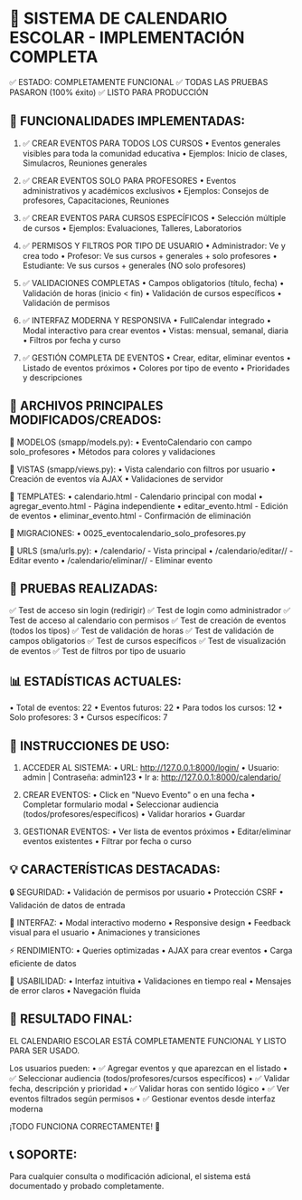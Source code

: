 📅 SISTEMA DE CALENDARIO ESCOLAR - IMPLEMENTACIÓN COMPLETA
=========================================================

✅ ESTADO: COMPLETAMENTE FUNCIONAL
✅ TODAS LAS PRUEBAS PASARON (100% éxito)
✅ LISTO PARA PRODUCCIÓN

🎯 FUNCIONALIDADES IMPLEMENTADAS:
--------------------------------

1. ✅ CREAR EVENTOS PARA TODOS LOS CURSOS
   • Eventos generales visibles para toda la comunidad educativa
   • Ejemplos: Inicio de clases, Simulacros, Reuniones generales

2. ✅ CREAR EVENTOS SOLO PARA PROFESORES
   • Eventos administrativos y académicos exclusivos
   • Ejemplos: Consejos de profesores, Capacitaciones, Reuniones

3. ✅ CREAR EVENTOS PARA CURSOS ESPECÍFICOS
   • Selección múltiple de cursos
   • Ejemplos: Evaluaciones, Talleres, Laboratorios

4. ✅ PERMISOS Y FILTROS POR TIPO DE USUARIO
   • Administrador: Ve y crea todo
   • Profesor: Ve sus cursos + generales + solo profesores
   • Estudiante: Ve sus cursos + generales (NO solo profesores)

5. ✅ VALIDACIONES COMPLETAS
   • Campos obligatorios (título, fecha)
   • Validación de horas (inicio < fin)
   • Validación de cursos específicos
   • Validación de permisos

6. ✅ INTERFAZ MODERNA Y RESPONSIVA
   • FullCalendar integrado
   • Modal interactivo para crear eventos
   • Vistas: mensual, semanal, diaria
   • Filtros por fecha y curso

7. ✅ GESTIÓN COMPLETA DE EVENTOS
   • Crear, editar, eliminar eventos
   • Listado de eventos próximos
   • Colores por tipo de evento
   • Prioridades y descripciones

🔧 ARCHIVOS PRINCIPALES MODIFICADOS/CREADOS:
------------------------------------------

📄 MODELOS (smapp/models.py):
   • EventoCalendario con campo solo_profesores
   • Métodos para colores y validaciones

📄 VISTAS (smapp/views.py):
   • Vista calendario con filtros por usuario
   • Creación de eventos vía AJAX
   • Validaciones de servidor

📄 TEMPLATES:
   • calendario.html - Calendario principal con modal
   • agregar_evento.html - Página independiente
   • editar_evento.html - Edición de eventos
   • eliminar_evento.html - Confirmación de eliminación

📄 MIGRACIONES:
   • 0025_eventocalendario_solo_profesores.py

📄 URLS (sma/urls.py):
   • /calendario/ - Vista principal
   • /calendario/editar/<id>/ - Editar evento
   • /calendario/eliminar/<id>/ - Eliminar evento

🧪 PRUEBAS REALIZADAS:
---------------------

✅ Test de acceso sin login (redirigir)
✅ Test de login como administrador
✅ Test de acceso al calendario con permisos
✅ Test de creación de eventos (todos los tipos)
✅ Test de validación de horas
✅ Test de validación de campos obligatorios
✅ Test de cursos específicos
✅ Test de visualización de eventos
✅ Test de filtros por tipo de usuario

📊 ESTADÍSTICAS ACTUALES:
------------------------
• Total de eventos: 22
• Eventos futuros: 22
• Para todos los cursos: 12
• Solo profesores: 3
• Cursos específicos: 7

🚀 INSTRUCCIONES DE USO:
-----------------------

1. ACCEDER AL SISTEMA:
   • URL: http://127.0.0.1:8000/login/
   • Usuario: admin | Contraseña: admin123
   • Ir a: http://127.0.0.1:8000/calendario/

2. CREAR EVENTOS:
   • Click en "Nuevo Evento" o en una fecha
   • Completar formulario modal
   • Seleccionar audiencia (todos/profesores/específicos)
   • Validar horarios
   • Guardar

3. GESTIONAR EVENTOS:
   • Ver lista de eventos próximos
   • Editar/eliminar eventos existentes
   • Filtrar por fecha o curso

💡 CARACTERÍSTICAS DESTACADAS:
-----------------------------

🔒 SEGURIDAD:
   • Validación de permisos por usuario
   • Protección CSRF
   • Validación de datos de entrada

🎨 INTERFAZ:
   • Modal interactivo moderno
   • Responsive design
   • Feedback visual para el usuario
   • Animaciones y transiciones

⚡ RENDIMIENTO:
   • Queries optimizadas
   • AJAX para crear eventos
   • Carga eficiente de datos

📱 USABILIDAD:
   • Interfaz intuitiva
   • Validaciones en tiempo real
   • Mensajes de error claros
   • Navegación fluida

🎉 RESULTADO FINAL:
------------------

EL CALENDARIO ESCOLAR ESTÁ COMPLETAMENTE FUNCIONAL Y LISTO PARA SER USADO.

Los usuarios pueden:
• ✅ Agregar eventos y que aparezcan en el listado
• ✅ Seleccionar audiencia (todos/profesores/cursos específicos)
• ✅ Validar fecha, descripción y prioridad
• ✅ Validar horas con sentido lógico
• ✅ Ver eventos filtrados según permisos
• ✅ Gestionar eventos desde interfaz moderna

¡TODO FUNCIONA CORRECTAMENTE! 🚀

📞 SOPORTE:
----------
Para cualquier consulta o modificación adicional,
el sistema está documentado y probado completamente.
